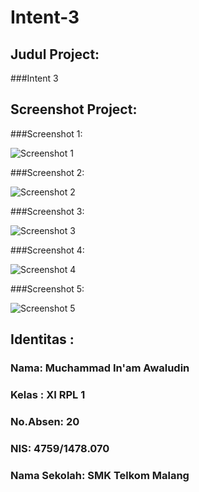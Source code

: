 # Intent-3

## Judul Project:
 
 

###Intent 3




    
    
    

## Screenshot Project:

###Screenshot 1:


![Screenshot 1](https://docs.google.com/uc?id=0Bxzv7ZNEpQLtS1MxRlZWc18tN1U)




###Screenshot 2:


![Screenshot 2](https://docs.google.com/uc?id=0Bxzv7ZNEpQLtUFlZclBENlhPZzQ)





###Screenshot 3:


![Screenshot 3](https://docs.google.com/uc?id=0Bxzv7ZNEpQLteHd5VUh2UUlNWnc)





###Screenshot 4:


![Screenshot 4](https://docs.google.com/uc?id=0Bxzv7ZNEpQLtanNDbkM1WWlHTzA)




###Screenshot 5:


![Screenshot 5](https://docs.google.com/uc?id=0Bxzv7ZNEpQLtRkxxT3d1NGdFMHM)




## Identitas :

###  Nama: Muchammad In'am Awaludin

###  Kelas : XI RPL 1

###  No.Absen: 20

###  NIS: 4759/1478.070

###  Nama Sekolah: SMK Telkom Malang

